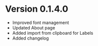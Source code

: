 # Version 0.1.4.0
- Improved font management
- Updated About page
- Added import from clipboard for Labels
- Added changelog
